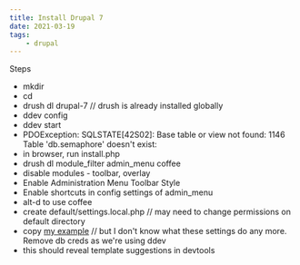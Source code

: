 ```yaml
---
title: Install Drupal 7
date: 2021-03-19
tags:
    - drupal
---
```


Steps

-   mkdir <new-site>
-   cd <new-site>
-   drush dl drupal-7 // drush is already installed globally
-   ddev config
-   ddev start
-   PDOException: SQLSTATE[42S02]: Base table or view not found: 1146 Table 'db.semaphore' doesn't exist:
-   in browser, run install.php
-   drush dl module_filter admin_menu coffee
-   disable modules - toolbar, overlay
-   Enable Administration Menu Toolbar Style
-   Enable shortcuts in config settings of admin_menu
-   alt-d to use coffee
-   create default/settings.local.php // may need to change permissions on default directory
-   copy [my example](https://nwhite.uk/oyster/node/392) // but I don't know what these settings do any more. Remove db creds as we're using ddev
-   this should reveal template suggestions in devtools

